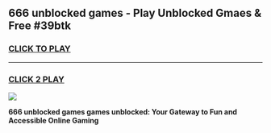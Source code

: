 
## 666 unblocked games - Play Unblocked Gmaes & Free #39btk
<h3>
<a href="https://news.freeplayer.one?title=666_unblocked_games&ref=03M">CLICK TO PLAY</a></h3>
<hr>

<h3>
<a href="https://news.freeplayer.one?title=666_unblocked_games&ref=03M">CLICK 2 PLAY</a>
  
</h3>

<a href="https://news.freeplayer.one?title=666_unblocked_games&ref=03M"><img src="https://clearcache.store/games.png"></a>


**666 unblocked games games unblocked: Your Gateway to Fun and Accessible Online Gaming**
